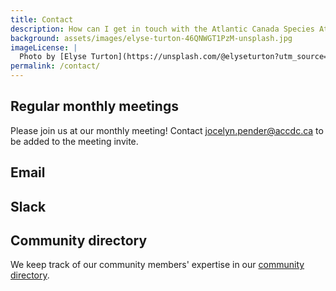 ```yaml
---
title: Contact
description: How can I get in touch with the Atlantic Canada Species At Risk Habitat Modelling Community of Practice? 
background: assets/images/elyse-turton-46QNWGT1PzM-unsplash.jpg
imageLicense: |
  Photo by [Elyse Turton](https://unsplash.com/@elyseturton?utm_source=unsplash&utm_medium=referral&utm_content=creditCopyText) on [Unsplash](https://unsplash.com/@elyseturton?utm_source=unsplash&utm_medium=referral&utm_content=creditCopyText)  
permalink: /contact/
---
```


## Regular monthly meetings

Please join us at our monthly meeting! Contact jocelyn.pender@accdc.ca to be added to the meeting invite.

## Email


## Slack


## Community directory

We keep track of our community members' expertise in our [community directory](/pages/directory).